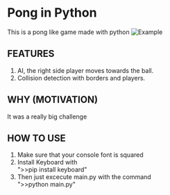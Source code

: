 # Pong in Python
This is a pong like game made with python
![Example](/Images/ExampleImage.gif) <br/>

## FEATURES
1. AI, the right side player moves towards the ball.
2. Collision detection with borders and players.

## WHY (MOTIVATION)
It was a really big challenge 

## HOW TO USE
1. Make sure that your console font is squared  <br> 
2. Install Keyboard with <br> 
">>pip install keyboard"
3. Then just excecute main.py with the command <br>
">>python main.py"
